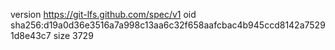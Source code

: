 version https://git-lfs.github.com/spec/v1
oid sha256:d19a0d36e3516a7a998c13aa6c32f658aafcbac4b945ccd8142a75291d8e43c7
size 3729
